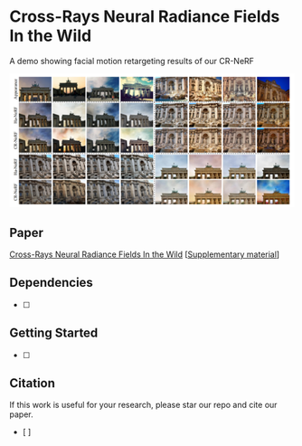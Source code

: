 # Cross-Rays Neural Radiance Fields In the Wild
A demo showing facial motion retargeting results of our CR-NeRF

![demo](/figure/demo1.png "Magic CR-NeRF")

## Paper

[Cross-Rays Neural Radiance Fields In the Wild]()
[[Supplementary material]()]

## Dependencies

- [ ]



## Getting Started

- [ ]


## Citation

If this work is useful for your research, please star our repo and cite our paper.
- [ ]

